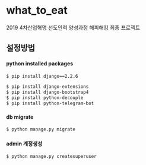 # what_to_eat
2019 4차산업혁명 선도인력 양성과정 해피해킹 최종 프로젝트

## 설정방법
#### python installed packages
```bash
$ pip install django==2.2.6

$ pip install django-extensions
$ pip install django-bootstrap4
$ pip install python-decouple
$ pip install python-telegram-bot
```
#### db migrate
```bash
$ python manage.py migrate
```
#### admin 계정생성
```bash
$ python manage.py createsuperuser
```
